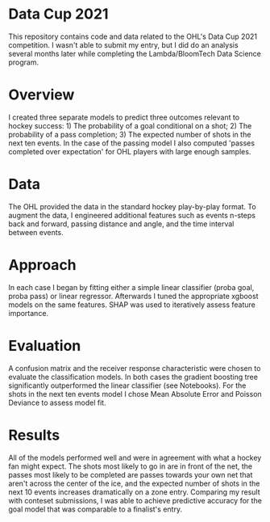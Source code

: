 # Data Cup 2021

This repository contains code and data related to the OHL's Data Cup 2021 competition. I wasn't able to submit my entry, but I did do an analysis several months later while completing the Lambda/BloomTech Data Science program.

# Overview
I created three separate models to predict three outcomes relevant to hockey success: 1) The probability of a goal conditional on a shot; 2) The probability of a pass completion; 3) The expected number of shots in the next ten events. In the case of the passing model I also computed 'passes completed over expectation' for OHL players with large enough samples. 

# Data
The OHL provided the data in the standard hockey play-by-play format. To augment the data, I engineered additional features such as events n-steps back and forward, passing distance and angle, and the time interval between events.

# Approach
In each case I began by fitting either a simple linear classifier (proba goal, proba pass) or linear regressor. Afterwards I tuned the appropriate xgboost models on the same features. SHAP was used to iteratively assess feature importance. 

# Evaluation
A confusion matrix and the receiver response characteristic were chosen to evaluate the classification models.  In both cases the gradient boosting tree significantly outperformed the linear classifier (see Notebooks). For the shots in the next ten events model I chose Mean Absolute Error and Poisson Deviance to assess model fit. 

# Results
All of the models performed well and were in agreement with what a hockey fan might expect. The shots most likely to go in are in front of the net, the passes most likely to be completed are passes towards your own net that aren't across the center of the ice, and the expected number of shots in the next 10 events increases dramatically on a zone entry. Comparing my result with conteset submissions, I was able to achieve predictive accuracy for the goal model that was comparable to a finalist's entry.
